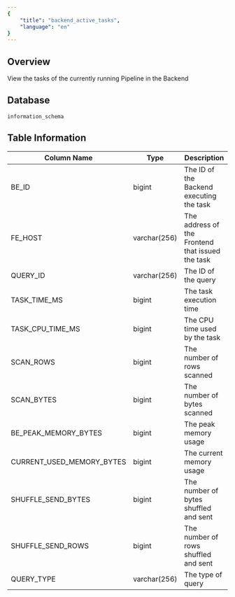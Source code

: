```yaml
---
{
    "title": "backend_active_tasks",
    "language": "en"
}
---
```


<!--
Licensed to the Apache Software Foundation (ASF) under one
or more contributor license agreements.  See the NOTICE file
distributed with this work for additional information
regarding copyright ownership.  The ASF licenses this file
to you under the Apache License, Version 2.0 (the
"License"); you may not use this file except in compliance
with the License.  You may obtain a copy of the License at

  http://www.apache.org/licenses/LICENSE-2.0

Unless required by applicable law or agreed to in writing,
software distributed under the License is distributed on an
"AS IS" BASIS, WITHOUT WARRANTIES OR CONDITIONS OF ANY
KIND, either express or implied.  See the License for the
specific language governing permissions and limitations
under the License.
-->

## Overview

View the tasks of the currently running Pipeline in the Backend

## Database


`information_schema`


## Table Information

| Column Name               | Type         | Description                                      |
| ------------------------- | ------------ | ------------------------------------------------ |
| BE_ID                     | bigint       | The ID of the Backend executing the task         |
| FE_HOST                   | varchar(256) | The address of the Frontend that issued the task |
| QUERY_ID                  | varchar(256) | The ID of the query                              |
| TASK_TIME_MS              | bigint       | The task execution time                          |
| TASK_CPU_TIME_MS          | bigint       | The CPU time used by the task                    |
| SCAN_ROWS                 | bigint       | The number of rows scanned                       |
| SCAN_BYTES                | bigint       | The number of bytes scanned                      |
| BE_PEAK_MEMORY_BYTES      | bigint       | The peak memory usage                            |
| CURRENT_USED_MEMORY_BYTES | bigint       | The current memory usage                         |
| SHUFFLE_SEND_BYTES        | bigint       | The number of bytes shuffled and sent            |
| SHUFFLE_SEND_ROWS         | bigint       | The number of rows shuffled and sent             |
| QUERY_TYPE                | varchar(256) | The type of query                                |
